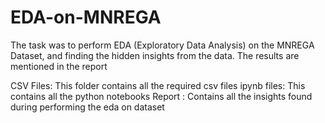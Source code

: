 # EDA-on-MNREGA
The task was to perform EDA (Exploratory Data Analysis) on the MNREGA Dataset, and finding the hidden insights from the data. The results are mentioned  in the report

CSV Files: This folder contains all the required csv files
ipynb files: This contains all the python notebooks
Report : Contains all the insights found during performing the eda on dataset
